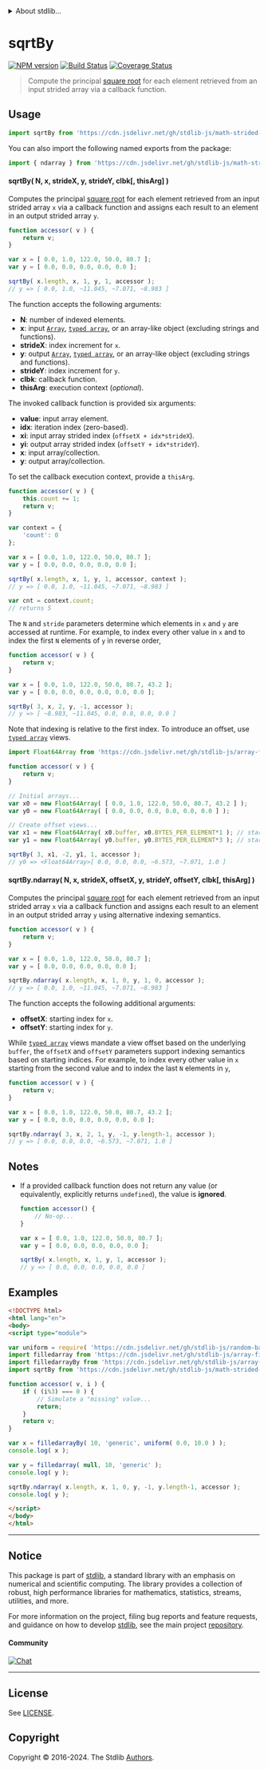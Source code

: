 <!--

@license Apache-2.0

Copyright (c) 2022 The Stdlib Authors.

Licensed under the Apache License, Version 2.0 (the "License");
you may not use this file except in compliance with the License.
You may obtain a copy of the License at

   http://www.apache.org/licenses/LICENSE-2.0

Unless required by applicable law or agreed to in writing, software
distributed under the License is distributed on an "AS IS" BASIS,
WITHOUT WARRANTIES OR CONDITIONS OF ANY KIND, either express or implied.
See the License for the specific language governing permissions and
limitations under the License.

-->

<!-- lint disable maximum-heading-length -->


<details>
  <summary>
    About stdlib...
  </summary>
  <p>We believe in a future in which the web is a preferred environment for numerical computation. To help realize this future, we've built stdlib. stdlib is a standard library, with an emphasis on numerical and scientific computation, written in JavaScript (and C) for execution in browsers and in Node.js.</p>
  <p>The library is fully decomposable, being architected in such a way that you can swap out and mix and match APIs and functionality to cater to your exact preferences and use cases.</p>
  <p>When you use stdlib, you can be absolutely certain that you are using the most thorough, rigorous, well-written, studied, documented, tested, measured, and high-quality code out there.</p>
  <p>To join us in bringing numerical computing to the web, get started by checking us out on <a href="https://github.com/stdlib-js/stdlib">GitHub</a>, and please consider <a href="https://opencollective.com/stdlib">financially supporting stdlib</a>. We greatly appreciate your continued support!</p>
</details>

# sqrtBy

[![NPM version][npm-image]][npm-url] [![Build Status][test-image]][test-url] [![Coverage Status][coverage-image]][coverage-url] <!-- [![dependencies][dependencies-image]][dependencies-url] -->

> Compute the principal [square root][@stdlib/math/base/special/sqrt] for each element retrieved from an input strided array via a callback function.

<section class="intro">

</section>

<!-- /.intro -->



<section class="usage">

## Usage

```javascript
import sqrtBy from 'https://cdn.jsdelivr.net/gh/stdlib-js/math-strided-special-sqrt-by@v0.2.2-esm/index.mjs';
```

You can also import the following named exports from the package:

```javascript
import { ndarray } from 'https://cdn.jsdelivr.net/gh/stdlib-js/math-strided-special-sqrt-by@v0.2.2-esm/index.mjs';
```

#### sqrtBy( N, x, strideX, y, strideY, clbk\[, thisArg] )

Computes the principal [square root][@stdlib/math/base/special/sqrt] for each element retrieved from an input strided array `x` via a callback function and assigns each result to an element in an output strided array `y`.

```javascript
function accessor( v ) {
    return v;
}

var x = [ 0.0, 1.0, 122.0, 50.0, 80.7 ];
var y = [ 0.0, 0.0, 0.0, 0.0, 0.0 ];

sqrtBy( x.length, x, 1, y, 1, accessor );
// y => [ 0.0, 1.0, ~11.045, ~7.071, ~8.983 ]
```

The function accepts the following arguments:

-   **N**: number of indexed elements.
-   **x**: input [`Array`][mdn-array], [`typed array`][mdn-typed-array], or an array-like object (excluding strings and functions).
-   **strideX**: index increment for `x`.
-   **y**: output [`Array`][mdn-array], [`typed array`][mdn-typed-array], or an array-like object (excluding strings and functions).
-   **strideY**: index increment for `y`.
-   **clbk**: callback function.
-   **thisArg**: execution context (_optional_).

The invoked callback function is provided six arguments:

-   **value**: input array element.
-   **idx**: iteration index (zero-based).
-   **xi**: input array strided index (`offsetX + idx*strideX`).
-   **yi**: output array strided index (`offsetY + idx*strideY`).
-   **x**: input array/collection.
-   **y**: output array/collection.

To set the callback execution context, provide a `thisArg`.

```javascript
function accessor( v ) {
    this.count += 1;
    return v;
}

var context = {
    'count': 0
};

var x = [ 0.0, 1.0, 122.0, 50.0, 80.7 ];
var y = [ 0.0, 0.0, 0.0, 0.0, 0.0 ];

sqrtBy( x.length, x, 1, y, 1, accessor, context );
// y => [ 0.0, 1.0, ~11.045, ~7.071, ~8.983 ]

var cnt = context.count;
// returns 5
```

The `N` and `stride` parameters determine which elements in `x` and `y` are accessed at runtime. For example, to index every other value in `x` and to index the first `N` elements of `y` in reverse order,

```javascript
function accessor( v ) {
    return v;
}

var x = [ 0.0, 1.0, 122.0, 50.0, 80.7, 43.2 ];
var y = [ 0.0, 0.0, 0.0, 0.0, 0.0, 0.0 ];

sqrtBy( 3, x, 2, y, -1, accessor );
// y => [ ~8.983, ~11.045, 0.0, 0.0, 0.0, 0.0 ]
```

Note that indexing is relative to the first index. To introduce an offset, use [`typed array`][mdn-typed-array] views.

```javascript
import Float64Array from 'https://cdn.jsdelivr.net/gh/stdlib-js/array-float64@esm/index.mjs';

function accessor( v ) {
    return v;
}

// Initial arrays...
var x0 = new Float64Array( [ 0.0, 1.0, 122.0, 50.0, 80.7, 43.2 ] );
var y0 = new Float64Array( [ 0.0, 0.0, 0.0, 0.0, 0.0, 0.0 ] );

// Create offset views...
var x1 = new Float64Array( x0.buffer, x0.BYTES_PER_ELEMENT*1 ); // start at 2nd element
var y1 = new Float64Array( y0.buffer, y0.BYTES_PER_ELEMENT*3 ); // start at 4th element

sqrtBy( 3, x1, -2, y1, 1, accessor );
// y0 => <Float64Array>[ 0.0, 0.0, 0.0, ~6.573, ~7.071, 1.0 ]
```

#### sqrtBy.ndarray( N, x, strideX, offsetX, y, strideY, offsetY, clbk\[, thisArg] )

Computes the principal [square root][@stdlib/math/base/special/sqrt] for each element retrieved from an input strided array `x` via a callback function and assigns each result to an element in an output strided array `y` using alternative indexing semantics.

```javascript
function accessor( v ) {
    return v;
}

var x = [ 0.0, 1.0, 122.0, 50.0, 80.7 ];
var y = [ 0.0, 0.0, 0.0, 0.0, 0.0 ];

sqrtBy.ndarray( x.length, x, 1, 0, y, 1, 0, accessor );
// y => [ 0.0, 1.0, ~11.045, ~7.071, ~8.983 ]
```

The function accepts the following additional arguments:

-   **offsetX**: starting index for `x`.
-   **offsetY**: starting index for `y`.

While [`typed array`][mdn-typed-array] views mandate a view offset based on the underlying `buffer`, the `offsetX` and `offsetY` parameters support indexing semantics based on starting indices. For example, to index every other value in `x` starting from the second value and to index the last `N` elements in `y`,

```javascript
function accessor( v ) {
    return v;
}

var x = [ 0.0, 1.0, 122.0, 50.0, 80.7, 43.2 ];
var y = [ 0.0, 0.0, 0.0, 0.0, 0.0, 0.0 ];

sqrtBy.ndarray( 3, x, 2, 1, y, -1, y.length-1, accessor );
// y => [ 0.0, 0.0, 0.0, ~6.573, ~7.071, 1.0 ]
```

</section>

<!-- /.usage -->

<section class="notes">

## Notes

-   If a provided callback function does not return any value (or equivalently, explicitly returns `undefined`), the value is **ignored**.

    ```javascript
    function accessor() {
        // No-op...
    }

    var x = [ 0.0, 1.0, 122.0, 50.0, 80.7 ];
    var y = [ 0.0, 0.0, 0.0, 0.0, 0.0 ];

    sqrtBy( x.length, x, 1, y, 1, accessor );
    // y => [ 0.0, 0.0, 0.0, 0.0, 0.0 ]
    ```

</section>

<!-- /.notes -->

<section class="examples">

## Examples

<!-- eslint no-undef: "error" -->

```html
<!DOCTYPE html>
<html lang="en">
<body>
<script type="module">

var uniform = require( 'https://cdn.jsdelivr.net/gh/stdlib-js/random-base-uniform' ).factory;
import filledarray from 'https://cdn.jsdelivr.net/gh/stdlib-js/array-filled@esm/index.mjs';
import filledarrayBy from 'https://cdn.jsdelivr.net/gh/stdlib-js/array-filled-by@esm/index.mjs';
import sqrtBy from 'https://cdn.jsdelivr.net/gh/stdlib-js/math-strided-special-sqrt-by@v0.2.2-esm/index.mjs';

function accessor( v, i ) {
    if ( (i%3) === 0 ) {
        // Simulate a "missing" value...
        return;
    }
    return v;
}

var x = filledarrayBy( 10, 'generic', uniform( 0.0, 10.0 ) );
console.log( x );

var y = filledarray( null, 10, 'generic' );
console.log( y );

sqrtBy.ndarray( x.length, x, 1, 0, y, -1, y.length-1, accessor );
console.log( y );

</script>
</body>
</html>
```

</section>

<!-- /.examples -->

<!-- Section for related `stdlib` packages. Do not manually edit this section, as it is automatically populated. -->

<section class="related">

</section>

<!-- /.related -->

<!-- Section for all links. Make sure to keep an empty line after the `section` element and another before the `/section` close. -->


<section class="main-repo" >

* * *

## Notice

This package is part of [stdlib][stdlib], a standard library with an emphasis on numerical and scientific computing. The library provides a collection of robust, high performance libraries for mathematics, statistics, streams, utilities, and more.

For more information on the project, filing bug reports and feature requests, and guidance on how to develop [stdlib][stdlib], see the main project [repository][stdlib].

#### Community

[![Chat][chat-image]][chat-url]

---

## License

See [LICENSE][stdlib-license].


## Copyright

Copyright &copy; 2016-2024. The Stdlib [Authors][stdlib-authors].

</section>

<!-- /.stdlib -->

<!-- Section for all links. Make sure to keep an empty line after the `section` element and another before the `/section` close. -->

<section class="links">

[npm-image]: http://img.shields.io/npm/v/@stdlib/math-strided-special-sqrt-by.svg
[npm-url]: https://npmjs.org/package/@stdlib/math-strided-special-sqrt-by

[test-image]: https://github.com/stdlib-js/math-strided-special-sqrt-by/actions/workflows/test.yml/badge.svg?branch=v0.2.2
[test-url]: https://github.com/stdlib-js/math-strided-special-sqrt-by/actions/workflows/test.yml?query=branch:v0.2.2

[coverage-image]: https://img.shields.io/codecov/c/github/stdlib-js/math-strided-special-sqrt-by/main.svg
[coverage-url]: https://codecov.io/github/stdlib-js/math-strided-special-sqrt-by?branch=main

<!--

[dependencies-image]: https://img.shields.io/david/stdlib-js/math-strided-special-sqrt-by.svg
[dependencies-url]: https://david-dm.org/stdlib-js/math-strided-special-sqrt-by/main

-->

[chat-image]: https://img.shields.io/gitter/room/stdlib-js/stdlib.svg
[chat-url]: https://app.gitter.im/#/room/#stdlib-js_stdlib:gitter.im

[stdlib]: https://github.com/stdlib-js/stdlib

[stdlib-authors]: https://github.com/stdlib-js/stdlib/graphs/contributors

[umd]: https://github.com/umdjs/umd
[es-module]: https://developer.mozilla.org/en-US/docs/Web/JavaScript/Guide/Modules

[deno-url]: https://github.com/stdlib-js/math-strided-special-sqrt-by/tree/deno
[deno-readme]: https://github.com/stdlib-js/math-strided-special-sqrt-by/blob/deno/README.md
[umd-url]: https://github.com/stdlib-js/math-strided-special-sqrt-by/tree/umd
[umd-readme]: https://github.com/stdlib-js/math-strided-special-sqrt-by/blob/umd/README.md
[esm-url]: https://github.com/stdlib-js/math-strided-special-sqrt-by/tree/esm
[esm-readme]: https://github.com/stdlib-js/math-strided-special-sqrt-by/blob/esm/README.md
[branches-url]: https://github.com/stdlib-js/math-strided-special-sqrt-by/blob/main/branches.md

[stdlib-license]: https://raw.githubusercontent.com/stdlib-js/math-strided-special-sqrt-by/main/LICENSE

[mdn-array]: https://developer.mozilla.org/en-US/docs/Web/JavaScript/Reference/Global_Objects/Array

[mdn-typed-array]: https://developer.mozilla.org/en-US/docs/Web/JavaScript/Reference/Global_Objects/TypedArray

[@stdlib/math/base/special/sqrt]: https://github.com/stdlib-js/math-base-special-sqrt/tree/esm

</section>

<!-- /.links -->
